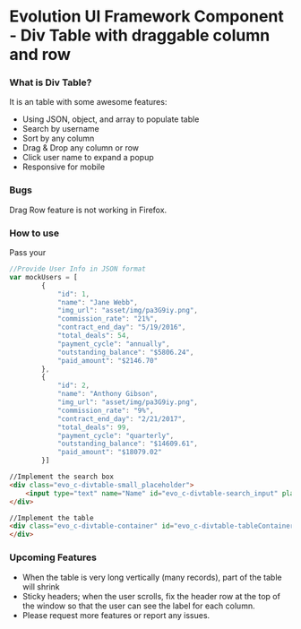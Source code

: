 # Evolution UI Framework Component - Div Table with draggable column and row

### What is Div Table?

It is an table with some awesome features:

- Using JSON, object, and array to populate table
- Search by username
- Sort by any column
- Drag & Drop any column or row
- Click user name to expand a popup
- Responsive for mobile

### Bugs
Drag Row feature is not working in Firefox.

### How to use


Pass your
```js
//Provide User Info in JSON format
var mockUsers = [
        {
            "id": 1,
            "name": "Jane Webb",
            "img_url": "asset/img/pa3G9iy.png",
            "commission_rate": "21%",
            "contract_end_day": "5/19/2016",
            "total_deals": 54,
            "payment_cycle": "annually",
            "outstanding_balance": "$5806.24",
            "paid_amount": "$2146.70"
        },
        {
            "id": 2,
            "name": "Anthony Gibson",
            "img_url": "asset/img/pa3G9iy.png",
            "commission_rate": "9%",
            "contract_end_day": "2/21/2017",
            "total_deals": 99,
            "payment_cycle": "quarterly",
            "outstanding_balance": "$14609.61",
            "paid_amount": "$18079.02"
        }]
```

```html
//Implement the search box
<div class="evo_c-divtable-small_placeholder">
    <input type="text" name="Name" id="evo_c-divtable-search_input" placeholder="Search User">
</div>

//Implement the table
<div class="evo_c-divtable-container" id="evo_c-divtable-tableContainer">
</div>

```


### Upcoming Features

- When the table is very long vertically (many records), part of the table will shrink
- Sticky headers; when the user scrolls, fix the header row at the top of the window so that the user can see the label for each column.
- Please request more features or report any issues.

